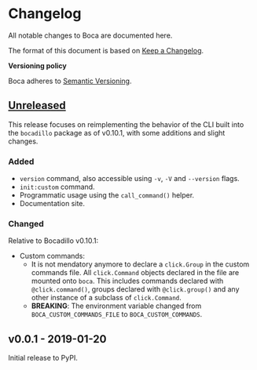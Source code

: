 # Changelog

All notable changes to Boca are documented here.

The format of this document is based on [Keep a Changelog](https://keepachangelog.com).

**Versioning policy**

Boca adheres to [Semantic Versioning](https://semver.org).

## [Unreleased]

This release focuses on reimplementing the behavior of the CLI built into the `bocadillo` package as of v0.10.1, with some additions and slight changes.

### Added

- `version` command, also accessible using `-v`, `-V` and `--version` flags.
- `init:custom` command.
- Programmatic usage using the `call_command()` helper.
- Documentation site.

### Changed

Relative to Bocadillo v0.10.1:

- Custom commands:
    - It is not mendatory anymore to declare a `click.Group` in the custom commands file. All `click.Command` objects declared in the file are mounted onto `boca`. This includes commands declared with `@click.command()`, groups declared with `@click.group()` and any other instance of a subclass of `click.Command`.
    - **BREAKING**: The environment variable changed from `BOCA_CUSTOM_COMMANDS_FILE` to `BOCA_CUSTOM_COMMANDS`.

## v0.0.1 - 2019-01-20

Initial release to PyPI.

[Unreleased]: https://github.com/bocadilloproject/boca/compare/v0.0.1...HEAD
